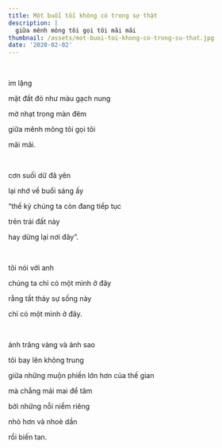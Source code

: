 ```yaml
---
title: Một buổi tối không có trong sự thật
description: |
  giữa mênh mông tôi gọi tôi mãi mãi
thumbnail: /assets/mot-buoi-toi-khong-co-trong-su-that.jpg
date: '2020-02-02'
---
```

&nbsp;

im lặng

mặt đất đỏ như màu gạch nung

mờ nhạt trong màn đêm

giữa mênh mông tôi gọi tôi

mãi mãi.

&nbsp;

cơn suối dữ đã yên

lại nhớ về buổi sáng ấy

“thế kỷ chúng ta còn đang tiếp tục

trên trái đất này

hay dừng lại nơi đây”.

&nbsp;

tôi nói với anh

chúng ta chỉ có một mình ở đây

rằng tất thảy sự sống này

chỉ có một mình ở đây.

&nbsp;

ánh trăng vàng và ánh sao

tôi bay lên không trung

giữa những muộn phiền lớn hơn của thế gian

mà chẳng mải mai để tâm

bởi những nỗi niềm riêng

nhỏ hơn và nhoè dần

rồi biến tan.
